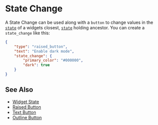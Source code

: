 # State Change

A State Change can be used along with a `button` to change values in the [`state`](state.md) of a widgets closest, [`state`](state.md) holding ancestor.
You can create a `state_change` like this:

```json
{
    "type": "raised_button",
    "text": "Enable dark mode",
    "state_change": {
        "primary_color": "#000000",
        "dark": true
    }
}
```

## See Also

* [Widget State](state.md)
* [Raised Button](../widgets/raised_button.md)
* [Text Button](../widgets/text_button.md)
* [Outline Button](../widgets/outline_button.md)
